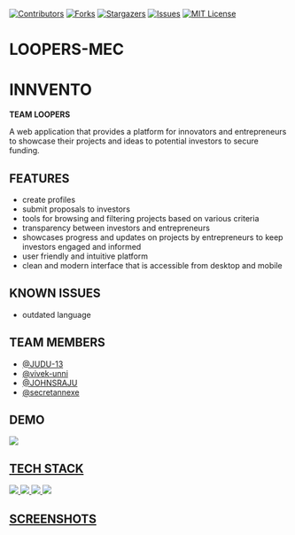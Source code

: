 [![Contributors][contributors-shield]][contributors-url]
[![Forks][forks-shield]][forks-url]
[![Stargazers][stars-shield]][stars-url]
[![Issues][issues-shield]][issues-url]
[![MIT License][license-shield]][license-url]

# LOOPERS-MEC
# INNVENTO 
**TEAM LOOPERS**

A web application that provides a platform for innovators and entrepreneurs to showcase their projects and ideas to potential investors to secure funding.



## FEATURES

- create profiles
- submit proposals to investors
- tools for browsing and filtering projects based on various criteria 
- transparency between investors and entrepreneurs
- showcases progress and updates on projects by entrepreneurs to keep investors engaged and informed
- user friendly and intuitive platform
- clean and modern interface that is accessible from desktop and mobile


## KNOWN ISSUES 
- outdated language 






## TEAM MEMBERS
- [@JUDU-13](https://github.com/JUDU-13)
- [@vivek-unni](https://github.com/vivek-unni)
- [@JOHNSRAJU](https://github.com/JOHNSRAJU)
- [@secretannexe](https://github.com/secretannexe)

## DEMO
<a href="https://www.figma.com/proto/85ESaCwmQ6aJ7qM0LPxhUt/LOOPERS-MEC?page-id=0%3A1&node-id=12-276&viewport=900%2C-4%2C0.1&scaling=min-zoom&starting-point-node-id=12%3A276"> <img src="https://img.icons8.com/fluency/80/null/figma.png"/>

 



## TECH STACK

<img src="https://img.icons8.com/color/80/null/html-5--v1.png"/>
<img src="https://img.icons8.com/color/80/null/css3.png"/>
<img src="https://img.icons8.com/officel/80/null/php-logo.png"/>
<img src="https://img.icons8.com/fluency/80/null/javascript.png"/>


## SCREENSHOTS 









[contributors-shield]: https://img.shields.io/github/contributors/JUDU-13/LOOPERS-MEC.svg?style=for-the-badge
[contributors-url]: https://github.com/graphs/contributorsJUDU-13/LOOPERS-MEC
[forks-shield]: https://img.shields.io/github/forks/JUDU-13/LOOPERS-MEC.svg?style=for-the-badge
[forks-url]: https://github.com/network/members/JUDU-13/LOOPERS-MEC/network/members
[stars-shield]: https://img.shields.io/github/stars/JUDU-13/LOOPERS-MEC.svg?style=for-the-badge
[stars-url]: https://github.com/JUDU-13/LOOPERS-MEC/stargazers
[issues-shield]: https://img.shields.io/github/issues/JUDU-13/LOOPERS-MEC.svg?style=for-the-badge
[issues-url]: https://github.com/JUDU-13/LOOPERS-MEC/issues
[license-shield]: https://img.shields.io/github/license/JUDU-13/LOOPERS-MEC.svg?style=for-the-badge
[license-url]: https://github.com/JUDU-13/LOOPERS-MEC/blob/main/LICENCE
